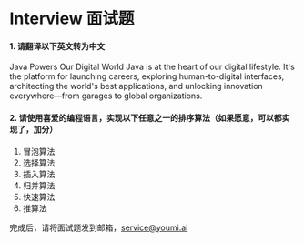 # Interview 面试题

#### 1. 请翻译以下英文转为中文
Java Powers Our Digital World
Java is at the heart of our digital lifestyle. It's the platform for launching careers, exploring human-to-digital interfaces, architecting the world's best applications, and unlocking innovation everywhere—from garages to global organizations.



#### 2. 请使用喜爱的编程语言，实现以下任意之一的排序算法（如果愿意，可以都实现了，加分）
1. 冒泡算法
2. 选择算法
3. 插入算法
4. 归并算法
5. 快速算法
6. 推算法

完成后，请将面试题发到邮箱，service@youmi.ai 


